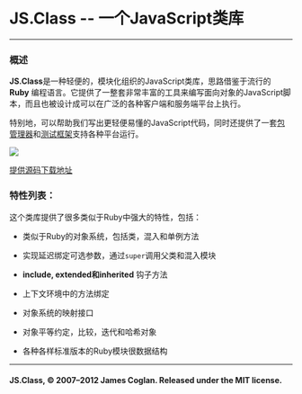 # JS.Class -- 一个JavaScript类库 #

----------

### 概述 ###

**JS.Class**是一种轻便的，模块化组织的JavaScript类库，思路借鉴于流行的 **Ruby** 编程语言。它提供了一整套非常丰富的工具来编写面向对象的JavaScript脚本，而且也被设计成可以在广泛的各种客户端和服务端平台上执行。

特别地，可以帮助我们写出更轻便易懂的JavaScript代码，同时还提供了一套[包管理器](./package.md)和[测试框架](./test.md)支持各种平台运行。

![](http://jsclass.jcoglan.com/images/spec.png)

[提供源码下载地址](http://jsclass.jcoglan.com/assets/JS.Class.3-0-9.zip)

### 特性列表： ###

这个类库提供了很多类似于Ruby中强大的特性，包括：

- 类似于Ruby的对象系统，包括类，混入和单例方法

- 实现延迟绑定可选参数，通过`super`调用父类和混入模块

- **include, extended和inherited** 钩子方法

- 上下文环境中的方法绑定

- 对象系统的映射接口

- 对象平等约定，比较，迭代和哈希对象

- 各种各样标准版本的Ruby模块很数据结构


----------

#### JS.Class, © 2007–2012 James Coglan. Released under the MIT license. ####